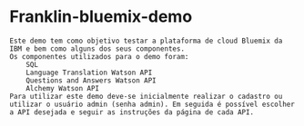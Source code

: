 # Franklin-bluemix-demo

	Este demo tem como objetivo testar a plataforma de cloud Bluemix da IBM e bem como alguns dos seus componentes.
	Os componentes utilizados para o demo foram:
		SQL
		Language Translation Watson API
		Questions and Answers Watson API
		Alchemy Watson API
	Para utilizar este demo deve-se inicialmente realizar o cadastro ou utilizar o usuário admin (senha admin). Em seguida é possível escolher a API desejada e seguir as instruções da página de cada API.
